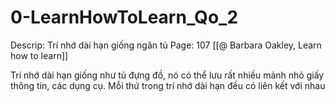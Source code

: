 # 0-LearnHowToLearn_Qo_2

Descrip: Trí nhớ dài hạn giống ngăn tủ
Page: 107
[[@ Barbara Oakley, Learn how to learn]]

Trí nhớ dài hạn giống như tủ đựng đồ, nó có thể lưu rất nhiều mảnh nhỏ giấy thông tin, các dụng cụ. Mỗi thứ trong trí nhớ dài hạn đều có liên kết với nhau
